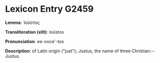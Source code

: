 # Lexicon Entry G2459

**Lemma**: Ἰοῦστος

**Transliteration (xlit)**: Ioûstos

**Pronunciation**: ee-ooce'-tos

**Description**:
of Latin origin ("just"); Justus, the name of three Christian:--Justus.
